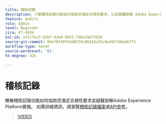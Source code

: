 ```yaml
---
title: 稽核記錄
description: 了解稽核紀錄功能如何協助您滿足合規性要求，以及疑難排解 Adobe Experience Platform 實施。
feature: Audits
role: Admin
level: Beginner
jira: KT-9934
exl-id: af2c7ec3-82bf-43e9-8b52-f90a39e72926
source-git-commit: 00ef0f40fb3d82f0c06428a35c0e402f46ab6774
workflow-type: tm+mt
source-wordcount: '61'
ht-degree: 42%

---
```


# 稽核記錄

瞭解稽核記錄功能如何協助您滿足合規性要求並疑難排解Adobe Experience Platform實施。 如需詳細資訊，請瀏覽[稽核記錄檔案](https://experienceleague.adobe.com/docs/experience-platform/landing/governance-privacy-security/audit-logs/overview.html?lang=zh-Hant)或[API參考](https://developer.adobe.com/experience-platform-apis/references/audit-query/)。

>[!VIDEO](https://video.tv.adobe.com/v/341450?learn=on)

